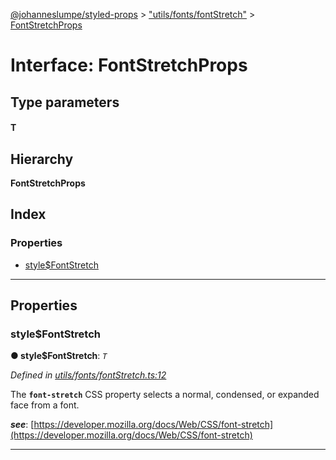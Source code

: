 [@johanneslumpe/styled-props](../README.md) > ["utils/fonts/fontStretch"](../modules/_utils_fonts_fontstretch_.md) > [FontStretchProps](../interfaces/_utils_fonts_fontstretch_.fontstretchprops.md)

# Interface: FontStretchProps

## Type parameters
#### T 
## Hierarchy

**FontStretchProps**

## Index

### Properties

* [style$FontStretch](_utils_fonts_fontstretch_.fontstretchprops.md#style_fontstretch)

---

## Properties

<a id="style_fontstretch"></a>

###  style$FontStretch

**● style$FontStretch**: *`T`*

*Defined in [utils/fonts/fontStretch.ts:12](https://github.com/johanneslumpe/styled-props/blob/8e709f1/src/utils/fonts/fontStretch.ts#L12)*

The **`font-stretch`** CSS property selects a normal, condensed, or expanded face from a font.

*__see__*: [https://developer.mozilla.org/docs/Web/CSS/font-stretch](https://developer.mozilla.org/docs/Web/CSS/font-stretch)

___

